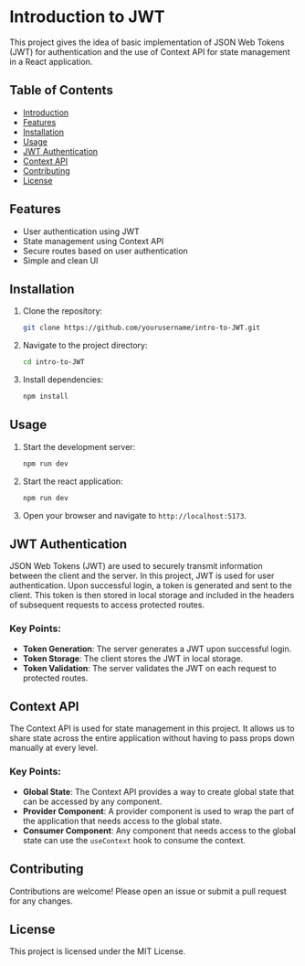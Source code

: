 # Introduction to JWT

This project gives the idea of basic implementation of JSON Web Tokens (JWT) for authentication and the use of Context API for state management in a React application.

## Table of Contents
- [Introduction](#introduction)
- [Features](#features)
- [Installation](#installation)
- [Usage](#usage)
- [JWT Authentication](#jwt-authentication)
- [Context API](#context-api)
- [Contributing](#contributing)
- [License](#license)

## Features
- User authentication using JWT
- State management using Context API
- Secure routes based on user authentication
- Simple and clean UI

## Installation
1. Clone the repository:
    ```bash
    git clone https://github.com/yourusername/intro-to-JWT.git
    ```
2. Navigate to the project directory:
    ```bash
    cd intro-to-JWT
    ```
3. Install dependencies:
    ```bash
    npm install
    ```

## Usage
1. Start the development server:
    ```bash
    npm run dev
    ```
2. Start the react application:
    ```bash
    npm run dev
    ```
3. Open your browser and navigate to `http://localhost:5173`.

## JWT Authentication
JSON Web Tokens (JWT) are used to securely transmit information between the client and the server. In this project, JWT is used for user authentication. Upon successful login, a token is generated and sent to the client. This token is then stored in local storage and included in the headers of subsequent requests to access protected routes.

### Key Points:
- **Token Generation**: The server generates a JWT upon successful login.
- **Token Storage**: The client stores the JWT in local storage.
- **Token Validation**: The server validates the JWT on each request to protected routes.

## Context API
The Context API is used for state management in this project. It allows us to share state across the entire application without having to pass props down manually at every level.

### Key Points:
- **Global State**: The Context API provides a way to create global state that can be accessed by any component.
- **Provider Component**: A provider component is used to wrap the part of the application that needs access to the global state.
- **Consumer Component**: Any component that needs access to the global state can use the `useContext` hook to consume the context.

## Contributing
Contributions are welcome! Please open an issue or submit a pull request for any changes.

## License
This project is licensed under the MIT License.